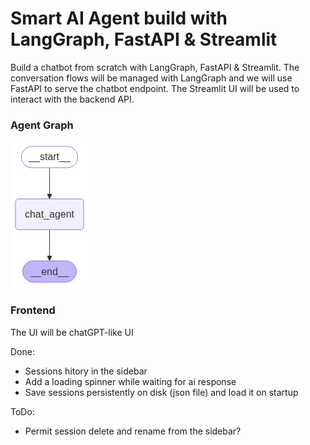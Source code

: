# Smart AI Agent build with LangGraph, FastAPI & Streamlit

Build a chatbot from scratch with LangGraph, FastAPI & Streamlit. 
The conversation flows will be managed with LangGraph and we will use FastAPI to serve the chatbot endpoint. The Streamlit UI will be used to interact with the backend API.

### Agent Graph 
![Agent graph](./graph.png)



### Frontend
The UI will be chatGPT-like UI

Done:
 - Sessions hitory in the sidebar
 - Add a loading spinner while waiting for ai response
 - Save sessions persistently on disk (json file) and load it on startup

ToDo:

 - Permit session delete and rename from the sidebar?